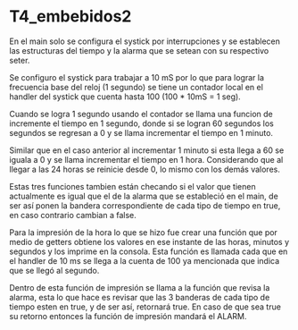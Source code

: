 # T4_embebidos2

En el main solo se configura el systick por interrupciones y se establecen las
estructuras del tiempo y la alarma que se setean con su respectivo seter.

Se configuro el systick para trabajar a 10 mS por lo que para lograr la
frecuencia base del reloj (1 segundo) se tiene un contador local en el handler
del systick que cuenta hasta 100 (100 * 10mS = 1 seg).

Cuando se logra 1 segundo usando el contador se llama una funcion de incremente el 
tiempo en 1 segundo, donde si se logran 60 segundos los segundos se regresan a 0 y se
llama incrementar el tiempo en 1 minuto.

Similar que en el caso anterior al incrementar 1 minuto si esta llega a 60 se iguala a
0 y se llama incrementar el tiempo en 1 hora. Considerando que al llegar a las 24 horas
se reinicie desde 0, lo mismo con los demás valores.

Estas tres funciones tambien están checando si el valor que tienen actualmente es igual que
el de la alarma que se estableció en el main, de ser así ponen la bandera correspondiente
de cada tipo de tiempo en true, en caso contrario cambian a false.

Para la impresión de la hora lo que se hizo fue crear una función que por medio de getters
obtiene los valores en ese instante de las horas, minutos y segundos y los imprime en la
consola. Esta función es llamada cada que en el handler de 10 ms se llega a la cuenta de 
100 ya mencionada que indica que se llegó al segundo. 

Dentro de esta función de impresión se llama a la función que revisa la alarma, esta
lo que hace es revisar que las 3 banderas de cada tipo de tiempo esten en true, y de
ser así, retornará true. En caso de que sea true su retorno entonces la función de
impresión mandará el ALARM. 
